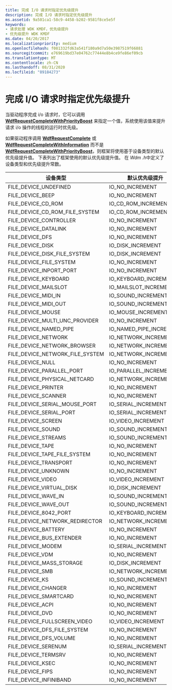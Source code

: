 ```yaml
---
title: 完成 I/O 请求时指定优先级提升
description: 完成 I/O 请求时指定优先级提升
ms.assetid: 9a501ca1-58c9-4458-b202-9581f8ce5e5f
keywords:
- 请求处理 WDK KMDF，优先级提升
- 优先级提升 WDK KMDF
ms.date: 04/20/2017
ms.localizationpriority: medium
ms.openlocfilehash: f081332fd63a541f180a9d7a50e3987519f66881
ms.sourcegitcommit: e769619bd37e04762c77444e8b4ce9fe86ef09cb
ms.translationtype: MT
ms.contentlocale: zh-CN
ms.lasthandoff: 08/31/2020
ms.locfileid: "89184273"
---
```

# <a name="specifying-priority-boosts-when-completing-io-requests"></a>完成 I/O 请求时指定优先级提升


当驱动程序完成 i/o 请求时，它可以调用 [**WdfRequestCompleteWithPriorityBoost**](/windows-hardware/drivers/ddi/wdfrequest/nf-wdfrequest-wdfrequestcompletewithpriorityboost) 来指定一个值，系统使用该值来提升请求 i/o 操作的线程的运行时优先级。

如果驱动程序调用 [**WdfRequestComplete**](/windows-hardware/drivers/ddi/wdfrequest/nf-wdfrequest-wdfrequestcomplete) 或 [**WdfRequestCompleteWithInformation**](/windows-hardware/drivers/ddi/wdfrequest/nf-wdfrequest-wdfrequestcompletewithinformation) 而不是 [**WdfRequestCompleteWithPriorityBoost**](/windows-hardware/drivers/ddi/wdfrequest/nf-wdfrequest-wdfrequestcompletewithpriorityboost)，则框架将使用基于设备类型的默认优先级提升值。 下表列出了框架使用的默认优先级提升值。 在 *Wdm .h*中定义了设备类型和优先级提升常数。

|设备类型|默认优先级提升|
|--- |--- |
|FILE_DEVICE_UNDEFINED|IO_NO_INCREMENT|
|FILE_DEVICE_BEEP|IO_NO_INCREMENT|
|FILE_DEVICE_CD_ROM|IO_CD_ROM_INCREMENT|
|FILE_DEVICE_CD_ROM_FILE_SYSTEM|IO_CD_ROM_INCREMENT|
|FILE_DEVICE_CONTROLLER|IO_NO_INCREMENT|
|FILE_DEVICE_DATALINK|IO_NO_INCREMENT|
|FILE_DEVICE_DFS|IO_NO_INCREMENT|
|FILE_DEVICE_DISK|IO_DISK_INCREMENT|
|FILE_DEVICE_DISK_FILE_SYSTEM|IO_DISK_INCREMENT|
|FILE_DEVICE_FILE_SYSTEM|IO_NO_INCREMENT|
|FILE_DEVICE_INPORT_PORT|IO_NO_INCREMENT|
|FILE_DEVICE_KEYBOARD|IO_KEYBOARD_INCREMENT|
|FILE_DEVICE_MAILSLOT|IO_MAILSLOT_INCREMENT|
|FILE_DEVICE_MIDI_IN|IO_SOUND_INCREMENT|
|FILE_DEVICE_MIDI_OUT|IO_SOUND_INCREMENT|
|FILE_DEVICE_MOUSE|IO_MOUSE_INCREMENT|
|FILE_DEVICE_MULTI_UNC_PROVIDER|IO_NO_INCREMENT|
|FILE_DEVICE_NAMED_PIPE|IO_NAMED_PIPE_INCREMENT|
|FILE_DEVICE_NETWORK|IO_NETWORK_INCREMENT|
|FILE_DEVICE_NETWORK_BROWSER|IO_NETWORK_INCREMENT|
|FILE_DEVICE_NETWORK_FILE_SYSTEM|IO_NETWORK_INCREMENT|
|FILE_DEVICE_NULL|IO_NO_INCREMENT|
|FILE_DEVICE_PARALLEL_PORT|IO_PARALLEL_INCREMENT|
|FILE_DEVICE_PHYSICAL_NETCARD|IO_NETWORK_INCREMENT|
|FILE_DEVICE_PRINTER|IO_NO_INCREMENT|
|FILE_DEVICE_SCANNER|IO_NO_INCREMENT|
|FILE_DEVICE_SERIAL_MOUSE_PORT|IO_SERIAL_INCREMENT|
|FILE_DEVICE_SERIAL_PORT|IO_SERIAL_INCREMENT|
|FILE_DEVICE_SCREEN|IO_VIDEO_INCREMENT|
|FILE_DEVICE_SOUND|IO_SOUND_INCREMENT|
|FILE_DEVICE_STREAMS|IO_SOUND_INCREMENT|
|FILE_DEVICE_TAPE|IO_NO_INCREMENT|
|FILE_DEVICE_TAPE_FILE_SYSTEM|IO_NO_INCREMENT|
|FILE_DEVICE_TRANSPORT|IO_NO_INCREMENT|
|FILE_DEVICE_UNKNOWN|IO_NO_INCREMENT|
|FILE_DEVICE_VIDEO|IO_VIDEO_INCREMENT|
|FILE_DEVICE_VIRTUAL_DISK|IO_DISK_INCREMENT|
|FILE_DEVICE_WAVE_IN|IO_SOUND_INCREMENT|
|FILE_DEVICE_WAVE_OUT|IO_SOUND_INCREMENT|
|FILE_DEVICE_8042_PORT|IO_KEYBOARD_INCREMENT|
|FILE_DEVICE_NETWORK_REDIRECTOR|IO_NETWORK_INCREMENT|
|FILE_DEVICE_BATTERY|IO_NO_INCREMENT|
|FILE_DEVICE_BUS_EXTENDER|IO_NO_INCREMENT|
|FILE_DEVICE_MODEM|IO_SERIAL_INCREMENT|
|FILE_DEVICE_VDM|IO_NO_INCREMENT|
|FILE_DEVICE_MASS_STORAGE|IO_DISK_INCREMENT|
|FILE_DEVICE_SMB|IO_NETWORK_INCREMENT|
|FILE_DEVICE_KS|IO_SOUND_INCREMENT|
|FILE_DEVICE_CHANGER|IO_NO_INCREMENT|
|FILE_DEVICE_SMARTCARD|IO_NO_INCREMENT|
|FILE_DEVICE_ACPI|IO_NO_INCREMENT|
|FILE_DEVICE_DVD|IO_NO_INCREMENT|
|FILE_DEVICE_FULLSCREEN_VIDEO|IO_VIDEO_INCREMENT|
|FILE_DEVICE_DFS_FILE_SYSTEM|IO_NO_INCREMENT|
|FILE_DEVICE_DFS_VOLUME|IO_NO_INCREMENT|
|FILE_DEVICE_SERENUM|IO_SERIAL_INCREMENT|
|FILE_DEVICE_TERMSRV|IO_NO_INCREMENT|
|FILE_DEVICE_KSEC|IO_NO_INCREMENT|
|FILE_DEVICE_FIPS|IO_NO_INCREMENT|
|FILE_DEVICE_INFINIBAND|IO_NO_INCREMENT|

 

 

